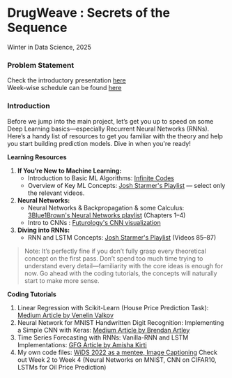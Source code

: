 # DrugWeave : Secrets of the Sequence
Winter in Data Science, 2025

### Problem Statement
Check the introductory presentation [here](https://docs.google.com/presentation/d/1HyFptLId--epo-OwuoIda-OaTSfT9r2nOGF6UUyWFgQ/edit?usp=sharing)<br>
Week-wise schedule can be found [here](https://docs.google.com/document/d/1OJfGoLarP1J0glPdedybIIFMw1u1msbGBsNbo5wn8jc/edit?usp=sharing)

### Introduction
Before we jump into the main project, let’s get you up to speed on some Deep Learning basics—especially Recurrent Neural Networks (RNNs). Here’s a handy list of resources to get you familiar with the theory and help you start building prediction models. Dive in when you're ready!

**Learning Resources**
1. **If You’re New to Machine Learning:**
   - Introduction to Basic ML Algorithms: [Infinite Codes](https://www.youtube.com/watch?v=E0Hmnixke2g)
   - Overview of Key ML Concepts: [Josh Starmer's Playlist](https://www.youtube.com/playlist?list=PLblh5JKOoLUICTaGLRoHQDuF_7q2GfuJF) — select only the relevant videos.
2. **Neural Networks:**
    - Neural Networks & Backpropagation & some Calculus: [3Blue1Brown's Neural Networks playlist](https://www.youtube.com/playlist?list=PLZHQObOWTQDNU6R1_67000Dx_ZCJB-3pi) (Chapters 1–4)
    - Intro to CNNs : [Futurology's CNN visualization](https://www.youtube.com/watch?v=pj9-rr1wDhM)
3. **Diving into RNNs:**
    - RNN and LSTM Concepts: [Josh Starmer's Playlist](https://www.youtube.com/playlist?list=PLblh5JKOoLUICTaGLRoHQDuF_7q2GfuJF) (Videos 85–87)

> Note: It’s perfectly fine if you don’t fully grasp every theoretical concept on the first pass. Don’t spend too much time trying to understand every detail—familiarity with the core ideas is enough for now. Go ahead with the coding tutorials, the concepts will naturally start to make more sense.

**Coding Tutorials**
1. Linear Regression with Scikit-Learn (House Price Prediction Task): [Medium Article by Venelin Valkov](https://towardsdatascience.com/predicting-house-prices-with-linear-regression-machine-learning-from-scratch-part-ii-47a0238aeac1)
2. Neural Network for MNIST Handwritten Digit Recognition: Implementing a Simple CNN with Keras: [Medium Article by Brendan Artley](https://medium.com/@BrendanArtley/mnist-keras-simple-cnn-99-6-731b624aee7f)
3. Time Series Forecasting with RNNs: Vanilla-RNN and LSTM Implementations: [GFG Article by Amisha Kirti](https://www.geeksforgeeks.org/time-series-forecasting-using-recurrent-neural-networks-rnn-in-tensorflow/)
4. My own code files: [WiDS 2022 as a mentee, Image Captioning](https://github.com/Sachi-27/WiDS--Image-Captioning/tree/main) Check out Week 2 to Week 4 (Neural Networks on MNIST, CNN on CIFAR10, LSTMs for Oil Price Prediction)

